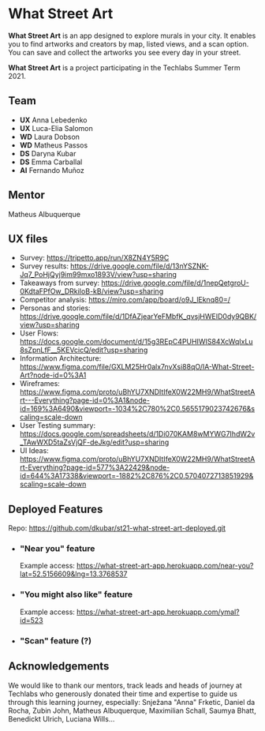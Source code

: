 # What Street Art

**What Street Art** is an app designed to explore murals in your city. It enables you to find artworks and creators by map, listed views, and a scan option. You can save and collect the artworks you see every day in your street.

**What Street Art** is a project participating in the Techlabs Summer Term 2021.

## Team
* **UX** Anna Lebedenko
* **UX** Luca-Elia Salomon
* **WD** Laura Dobson
* **WD** Matheus Passos
* **DS** Daryna Kubar
* **DS** Emma Carballal
* **AI** Fernando Muñoz

## Mentor
Matheus Albuquerque

## UX files
* Survey: https://tripetto.app/run/X8ZN4Y5R9C
* Survey results: https://drive.google.com/file/d/13nYSZNK-Jq7_PoHjQyj9im99mxo1893V/view?usp=sharing
* Takeaways from survey: https://drive.google.com/file/d/1nepQetgroU-0KdtaFPfOw_DRkiIoB-kB/view?usp=sharing
* Competitor analysis: https://miro.com/app/board/o9J_lEknq80=/
* Personas and stories: https://drive.google.com/file/d/1DfAZjearYeFMbfK_qvsjHWEID0dy9QBK/view?usp=sharing
* User Flows: https://docs.google.com/document/d/15g3REpC4PUHIWIS84XcWqIxLu8sZpnLfF__5KEVcicQ/edit?usp=sharing
* Information Architecture: https://www.figma.com/file/GXLM25Hr0alx7nvXsi88qO/IA-What-Street-Art?node-id=0%3A1
* Wireframes: https://www.figma.com/proto/uBhYU7XNDItIfeX0W22MH9/WhatStreetArt---Everything?page-id=0%3A1&node-id=169%3A6490&viewport=-1034%2C780%2C0.5655179023742676&scaling=scale-down
* User Testing summary: https://docs.google.com/spreadsheets/d/1Di070KAM8wMYWG7IhdW2v_TAwWXD5taZsVjQF-deJkg/edit?usp=sharing
* UI Ideas: https://www.figma.com/proto/uBhYU7XNDItIfeX0W22MH9/WhatStreetArt-Everything?page-id=577%3A22429&node-id=644%3A17338&viewport=-1882%2C876%2C0.5704072713851929&scaling=scale-down

## Deployed Features
Repo: https://github.com/dkubar/st21-what-street-art-deployed.git
* ### "Near you" feature 
    Example access: https://what-street-art-app.herokuapp.com/near-you?lat=52.5156609&lng=13.3768537
* ### "You might also like" feature 
    Example access: https://what-street-art-app.herokuapp.com/ymal?id=523
* ### "Scan" feature (?)

## Acknowledgements
We would like to thank our mentors, track leads and heads of journey at Techlabs who generously donated their time and expertise to guide us through this learning journey, especially:
Snježana "Anna" Frketic, Daniel da Rocha, Zubin John, Matheus Albuquerque, Maximilian Schall, Saumya Bhatt, Benedickt Ulrich, Luciana Wills... 
